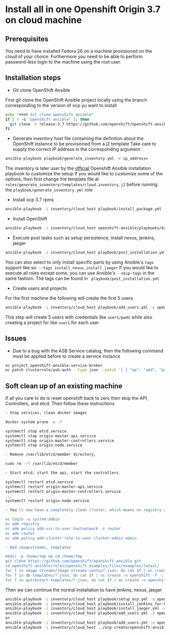 # Install all in one Openshift Origin 3.7 on cloud machine

## Prerequisites

You need to have installed Fedora 26 on a machine provisioned on the cloud of your choice.
Furthermore you need to be able to perform password-less login to the machine using the root user.

## Installation steps

- Git clone OpenShift Ansible

First git clone the OpenShift Ansible project locally using the branch corresponding to the version of ocp yu want to install

```bash
echo "#### Git clone openshift ansible"
if [ ! -d "openshift-ansible" ]; then
  git clone -b release-3.7 https://github.com/openshift/openshift-ansible.git
fi
```

- Generate inventory host file containing the definition about the OpenShift instance to be provisioned from a j2 template
Take care to supply the correct IP address in the corresponding argument

```bash
ansible-playbook playbook/generate_inventory.yml -e ip_address=
```

The inventory is later user by the [official](https://github.com/openshift/openshift-ansible) Openshift Ansible installation playbook to customize the setup
If you would like to customize some of the options, then first change the template file at `roles/generate_inventory/templates/cloud.inventory.j2`
before running the `playbook/generate_inventory.yml` role

- Install ocp 3.7 rpms

```bash
ansible-playbook -i inventory/cloud_host playbook/install_package.yml -e openshift_node=masters
```

- Install OpenShift

```bash
ansible-playbook -i inventory/cloud_host openshift-ansible/playbooks/byo/config.yml
```

- Execute post tasks such as setup persistence, install nexus, jenkins, jaeger

```bash
ansible-playbook -i inventory/cloud_host playbook/post_installation.yml -e openshift_node=masters
```

You can also select to only install specific parts by using Ansible's `tags` support like so: `--tags install_nexus,install_jaeger`
If you would like to execute all roles except some, you can use Ansible's `--skip-tags` in the same fashion. 
The tags can be found in ` playbook/post_installation.yml`

- Create users and projects

For the first machine the following will create the first 5 users

```bash
ansible-playbook -i inventory/cloud_host playbook/add_users.yml -e openshift_node=masters -e number_of_users=5 -e first_user_offset=1
```

This step will create 5 users with credentials like `user1/pwd1` while also creating a project for like `user1` for each user

## Issues

- Due to a bug with the ASB Service catalog, then the following command must be applied before to create a service instance

```bash
oc project openshift-ansible-service-broker
oc patch clusterrole/asb-auth --type json --patch '[ { "op": "add", "path": "/rules/5", "value":  { "apiGroups": [ "networking.k8s.io", ""], "attributeRestrictions": null, "resources": [ "networkpolicies" ], "verbs": [ "create", "delete" ] }  } ]'
```

## Soft clean up of an existing machine

If all you care to do is reset openshift back to zero then stop the API, Controllers, and etcd. Then follow these instructions

```bash
- Stop services, clean docker images

docker system prune -a -f

systemctl stop etcd.service
systemctl stop origin-master-api.service
systemctl stop origin-master-controllers.service
systemctl stop origin-node.service

- Remove /var/lib/etcd/member directory,

sudo rm -rf /var/lib/etcd/member

- Start etcd, start the api, start the controllers.

systemctl restart etcd.service
systemctl restart origin-master-api.service
systemctl restart origin-master-controllers.service
...
systemctl restart origin-node.service

- You'll now have a completely clean cluster, which means no registry and router but you can re-add those with

oc login -u system:admin
oc adm registry
oc adm policy add-scc-to-user hostnetwork -z router
oc adm router
oc adm policy add-cluster-role-to-user cluster-admin admin

- Add imagestreams, templates

mkdir -p /home/tmp && cd /home/tmp
git clone https://github.com/openshift/openshift-ansible.git
cd openshift-ansible/roles/openshift_examples/files/examples/latest/
for f in image-streams/image-streams-centos7.json; do cat $f | oc create -n openshift -f -; done
for f in db-templates/*.json; do cat $f | oc create -n openshift -f -; done
for f in quickstart-templates/*.json; do cat $f | oc create -n openshift -f -; done
```

Then we can continue the normal installation to have jenkins, nexus, jaeger

```bash
ansible-playbook -i inventory/cloud_host playbook/setup_ocp.yml -e openshift_node=masters --skip-tags "config_dns,install_jenkins" -e persistence=false
ansible-playbook -i inventory/cloud_host playbook/install_jenkins_for-hetzner.yml -e openshift_node=masters
ansible-playbook -i inventory/cloud_host playbook/install_jaeger.yml -e openshift_node=masters
ansible-playbook -i inventory/cloud_host playbook/add_users.yml -e openshift_node=masters -e number_of_users=20 -e first_user_offset=31
or
ansible-playbook -i inventory/cloud_host playbook/add_users.yml -e openshift_node=masters -e number_of_users=30 -e first_user_offset=1
ansible-playbook -i inventory/cloud_host ../ocp-create/openshift-ansible/playbooks/byo/openshift-cluster/service-catalog.yml
```

